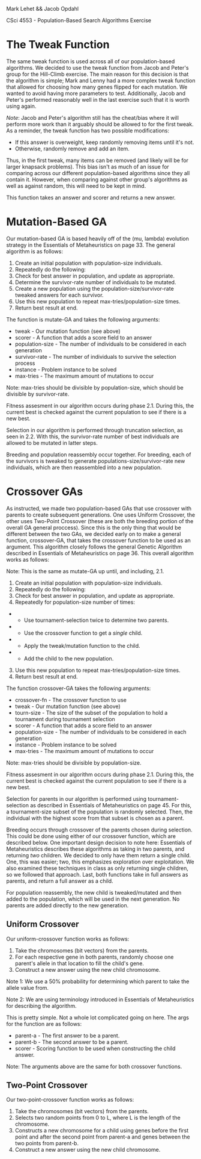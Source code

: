 Mark Lehet && Jacob Opdahl

CSci 4553 - Population-Based Search Algorithms Exercise


# The Tweak Function

The same tweak function is used across all of our population-based algorithms. 
We decided to use the tweak function from Jacob and Peter's group for the Hill-Climb exercise. 
The main reason for this decision is that the algorithm is simple; Mark and Lenny had a more complex
tweak function that allowed for choosing how many genes flipped for each mutation. We wanted
to avoid having more parameters to test. Additionally, Jacob and Peter's performed reasonably well
in the last exercise such that it is worth using again.

*Note*: Jacob and Peter's algorithm still has the cheat/bias where it will perform more work than it arguably should be allowed
to for the first tweak. As a reminder, the tweak function has two possible modifications:
  * If this answer is overweight, keep randomly removing items until it's not.
  * Otherwise, randomly remove and add an item.
  
Thus, in the first tweak, many items can be removed (and likely will be for larger knapsack problems). This bias isn't as much of an issue for 
comparing across our different population-based algorithms since they all contain it. However, when comparing against other group's algorithms
as well as against random, this will need to be kept in mind.

This function takes an answer and scorer and returns a new answer.


# Mutation-Based GA

Our mutation-based GA is based heavily off of the (mu, lambda) evolution strategy in the Essentials of Metaheuristics on page 33.  The general algorithm is as follows:

1. Create an initial population with population-size individuals.
2. Repeatedly do the following:
 1. Check for best answer in population, and update as appropriate.
 2. Determine the survivor-rate number of individuals to be mutated.
 3. Create a new population using the population-size/survivor-rate tweaked answers for each survivor.
 4. Use this new population to repeat max-tries/population-size times.
3. Return best result at end.

The function is mutate-GA and takes the following arguments:
* tweak - Our mutation function (see above)
* scorer - A function that adds a score field to an answer
* population-size - The number of individuals to be considered in each generation
* survivor-rate - The number of individuals to survive the selection process
* instance - Problem instance to be solved
* max-tries - The maximum amount of mutations to occur

Note: max-tries should be divisible by population-size, which should be divisible by survivor-rate.

Fitness assesment in our algorithm occurs during phase 2.1.  During this, the current best is checked against the current population to see if there is a new best.

Selection in our algorithm is performed through truncation selection, as seen in 2.2.  With this, the survivor-rate number of best individuals are allowed to be mutated in latter steps.

Breeding and population reassembly occur together.  For breeding, each of the survivors is tweaked to generate populations-size/survivor-rate new individuals, which are then reassembled into a new population.


# Crossover GAs

As instructed, we made two population-based GAs that use crossover with parents to create subsequent generations. One uses Uniform Crossover, the other uses Two-Point Crossover (these are both the breeding portion of the overall GA general proccess). Since this is the only thing that would be different between the two GAs, we decided early on to make a general function, crossover-GA, that takes the crossover function to be used as an argument. This algorithm closely follows the general Genetic Algorithm described in Essentials of Metaheuristics on page 36. This overall algorithm works as follows:

Note: This is the same as mutate-GA up until, and including, 2.1.

1. Create an initial population with population-size individuals.
2. Repeatedly do the following:
 1. Check for best answer in population, and update as appropriate. 
 2. Repeatedly for population-size number of times:
  * - Use tournament-selection twice to determine two parents.
  * - Use the crossover function to get a *single* child.
  * - Apply the tweak/mutation function to the child.
  * - Add the child to the new population.
 3. Use this new population to repeat max-tries/population-size times.
3. Return best result at end.

The function crossover-GA takes the following arguments:
* crossover-fn - The crossover function to use
* tweak - Our mutation function (see above)
* tourn-size - The size of the subset of the population to hold a tournament during tournament selection
* scorer - A function that adds a score field to an answer
* population-size - The number of individuals to be considered in each generation
* instance - Problem instance to be solved
* max-tries - The maximum amount of mutations to occur

Note: max-tries should be divisible by population-size.

Fitness assesment in our algorithm occurs during phase 2.1.  During this, the current best is checked against the current population to see if there is a new best.

Selection for parents in our algorithm is performed using tournament-selection as described in Essentials of Metaheuristics on page 45. For this, a tournament-size subset of the population is randomly selected. Then, the individual with the highest score from that subset is chosen as a parent.

Breeding occurs through crossover of the parents chosen during selection. This could be done using either of our crossover function, which are described below. One important design decision to note here:  Essentials of Metaheuristics describes these algorithms as taking in two parents, and returning *two* children. We decided to only have them return a single child. One, this was easier; two, this emphasizes exploration over exploitation. We also examined these techniques in class as only returning single children, so we followed that approach. Last, both functions take in full answers as parents, and return a full answer as a child.

For population reassembly, the new child is tweaked/mutated and then added to the population, which will be used in the next generation. No parents are added directly to the new generation.


## Uniform Crossover

Our uniform-crossover function works as follows:

1. Take the chromosomes (bit vectors) from the parents.
2. For each respective gene in both parents, randomly choose one parent's allele in that location to fill the child's gene.
3. Construct a new answer using the new child chromosome.

Note 1: We use a 50% probability for determining which parent to take the allele value from.

Note 2: We are using terminology introduced in Essentials of Metaheuristics for describing the algorithm.

This is pretty simple. Not a whole lot complicated going on here. The args for the function are as follows:

* parent-a - The first answer to be a parent.
* parent-b - The second answer to be a parent.
* scorer - Scoring function to be used when constructing the child answer.

Note: The arguments above are the same for both crossover functions.

## Two-Point Crossover

Our two-point-crossover function works as follows:

1. Take the chromosomes (bit vectors) from the parents.
2. Selects two random points from 0 to L, where L is the length of the chromosome.
3. Constructs a new chromosome for a child using genes before the first point and after the second point from parent-a and genes between the two points from parent-b.
4. Construct a new answer using the new child chromosome.

